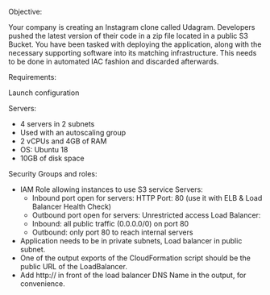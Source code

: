 Objective:

Your company is creating an Instagram clone called Udagram. 
Developers pushed the latest version of their code in a zip file located in a public S3 Bucket.
You have been tasked with deploying the application, along with the necessary supporting software 
into its matching infrastructure. This needs to be done in automated IAC fashion and discarded afterwards.

Requirements:

Launch configuration

Servers:
* 4 servers in 2 subnets
* Used with an autoscaling group
* 2 vCPUs and 4GB of RAM
* OS: Ubuntu 18
* 10GB of disk space

Security Groups and roles:
* IAM Role allowing instances to use S3 service
Servers:
    * Inbound port open for servers: HTTP Port: 80 (use it with ELB & Load Balancer Health Check)
    * Outbound port open for servers: Unrestricted access
Load Balancer:
    * Inbound: all public traffic (0.0.0.0/0) on port 80
    * Outbound: only port 80 to reach internal servers
* Application needs to be in private subnets, Load balancer in public subnet.
* One of the output exports of the CloudFormation script should be the public URL of the LoadBalancer.
* Add http:// in front of the load balancer DNS Name in the output, for convenience.

